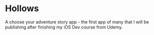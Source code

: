 # Hollows
A choose your adventure story app - the first app of many that I will be publishing after finishing my iOS Dev course from Udemy. 
